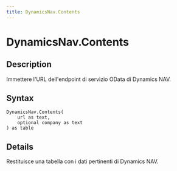 ```yaml
---
title: DynamicsNav.Contents
---
```


# DynamicsNav.Contents


## Description

Immettere l&#39;URL dell&#39;endpoint di servizio OData di Dynamics NAV.


## Syntax

```powerquery
DynamicsNav.Contents(
    url as text,
    optional company as text
) as table
```


## Details

Restituisce una tabella con i dati pertinenti di Dynamics NAV. 


